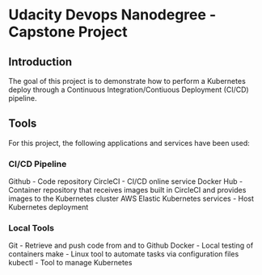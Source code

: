 # Udacity Devops Nanodegree - Capstone Project
## Introduction
The goal of this project is to demonstrate how to perform a Kubernetes deploy through a Continuous Integration/Contiuous Deployment (CI/CD) pipeline.

## Tools
For this project, the following applications and services have been used:

### CI/CD Pipeline
Github - Code repository
CircleCI - CI/CD online service
Docker Hub - Container repository that receives images built in CircleCI and provides images to the Kubernetes cluster
AWS Elastic Kubernetes services - Host Kubernetes deployment

### Local Tools
Git - Retrieve and push code from and to Github
Docker - Local testing of containers
make - Linux tool to automate tasks via configuration files
kubectl - Tool to manage Kubernetes

